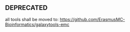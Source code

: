 DEPRECATED
----------

all tools shall be moved to:
https://github.com/ErasmusMC-Bioinformatics/galaxytools-emc
